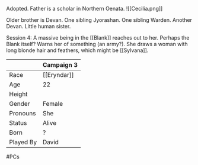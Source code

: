Adopted. Father is a scholar in Northern Oenata. 
![[Cecilia.png]]

Older brother is Devan. One sibling Jyorashan. One sibling Warden. Another Devan. Little human sister.

Session 4: A massive being in the [[Blank]] reaches out to her. Perhaps the Blank itself? Warns her of something (an army?). She draws a woman with long blonde hair and feathers, which might be [[Sylvana]].

|           | Campaign 3  |
| --------- | ----------- |
| Race      | [[Eryndar]] |
| Age       | 22          |
| Height    |             |
| Gender    | Female      |
| Pronouns  | She         |
| Status    | Alive       |
| Born      | ?           |
| Played By | David       |
#PCs